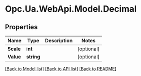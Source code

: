 # Opc.Ua.WebApi.Model.Decimal

## Properties

Name | Type | Description | Notes
------------ | ------------- | ------------- | -------------
**Scale** | **int** |  | [optional] 
**Value** | **string** |  | [optional] 

[[Back to Model list]](../README.md#documentation-for-models) [[Back to API list]](../README.md#documentation-for-api-endpoints) [[Back to README]](../README.md)

